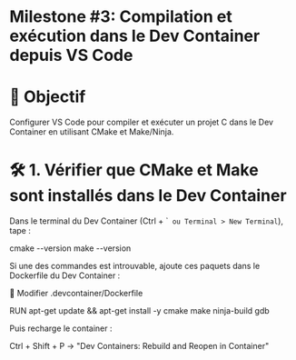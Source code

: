 # Milestone #3: Compilation et exécution dans le Dev Container depuis VS Code

# 🎯 Objectif

Configurer VS Code pour compiler et exécuter un projet C dans le Dev Container en utilisant CMake et Make/Ninja.


# 🛠️ 1. Vérifier que CMake et Make sont installés dans le Dev Container

Dans le terminal du Dev Container (Ctrl + \`` ou Terminal > New Terminal`), tape :

cmake --version
make --version

Si une des commandes est introuvable, ajoute ces paquets dans le Dockerfile du Dev Container :

📄 Modifier .devcontainer/Dockerfile

RUN apt-get update && apt-get install -y cmake make ninja-build gdb

Puis recharge le container :

Ctrl + Shift + P → "Dev Containers: Rebuild and Reopen in Container"

